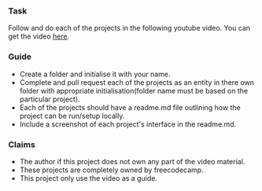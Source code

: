 ### Task
Follow and do each of the projects in the following youtube video.
You can get the video [here](https://youtu.be/3PHXvlpOkf4?t=23420).

### Guide
- Create a folder and initialise it with your name.
- Complete and pull request each of the projects as an entity in there own folder with appropriate initialisation(folder name must be based on the particular project).
- Each of the projects should have a readme.md file outlining how the project can be run/setup locally.
- Include a screenshot of each project's interface in the readme.md.
 
### Claims
- The author if this project does not own any part of the video material.
- These projects are completely owned by freecodecamp.
- This project only use the video as a guide.

